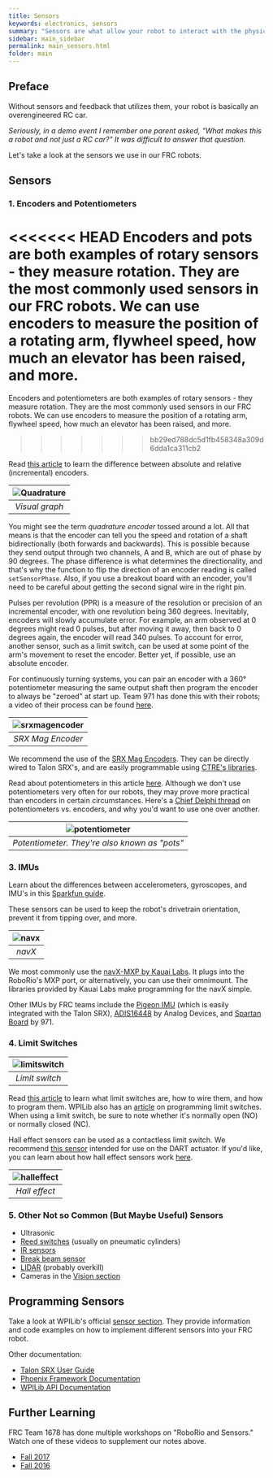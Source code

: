 ```yaml
---
title: Sensors
keywords: electronics, sensors
summary: "Sensors are what allow your robot to interact with the physical world."
sidebar: main_sidebar
permalink: main_sensors.html
folder: main
---
```


## Preface

Without sensors and feedback that utilizes them, your robot is basically an overengineered RC car.

_Seriously, in a demo event I remember one parent asked, "What makes this a robot and not just a RC car?" It was difficult to answer that question._

Let's take a look at the sensors we use in our FRC robots.

## Sensors

### 1. Encoders and Potentiometers

<<<<<<< HEAD
Encoders and pots are both examples of rotary sensors - they measure rotation. They are the most commonly used sensors in our FRC robots. We can use encoders to measure the position of a rotating arm, flywheel speed, how much an elevator has been raised, and more.
=======
Encoders and potentiometers are both examples of rotary sensors - they measure rotation. They are the most commonly used sensors in our FRC robots. We can use encoders to measure the position of a rotating arm, flywheel speed, how much an elevator has been raised, and more.
>>>>>>> bb29ed788dc5d1fb458348a309d6dda1ca311cb2

Read [this article](http://frc-pdr.readthedocs.io/en/latest/motors/encoders.html) to learn the difference between absolute and relative (incremental) encoders.

|![Quadrature](../../images/main/quadrature.jpg)|
|:---:|
|*Visual graph*|

You might see the term _quadrature encoder_ tossed around a lot. All that means is that the encoder can tell you the speed and rotation of a shaft bidirectionally (both forwards and backwards). This is possible because they send output through two channels, A and B, which are out of phase by 90 degrees. The phase difference is what determines the directionality, and that's why the function to flip the direction of an encoder reading is called `setSensorPhase`. Also, if you use a breakout board with an encoder, you'll need to be careful about getting the second signal wire in the right pin.

Pulses per revolution (PPR) is a measure of the resolution or precision of an incremental encoder, with one revolution being 360 degrees. Inevitably, encoders will slowly accumulate error. For example, an arm observed at 0 degrees might read 0 pulses, but after moving it away, then back to 0 degrees again, the encoder will read 340 pulses. To account for error, another sensor, such as a limit switch, can be used at some point of the arm's movement to reset the encoder. Better yet, if possible, use an absolute encoder.

For continuously turning systems, you can pair an encoder with a 360° potentiometer measuring the same output shaft then program the encoder to always be "zeroed" at start up. Team 971 has done this with their robots; a video of their process can be found [here](https://www.youtube.com/watch?v=Xs4IweRIG5g).

|![srxmagencoder](../../images/main/srxmagencoder.jpg)|
|:---:|
|*SRX Mag Encoder*|

We recommend the use of the [SRX Mag Encoders](http://www.ctr-electronics.com/srx-magnetic-encoder.html). They can be directly wired to Talon SRX's, and are easily programmable using [CTRE's libraries](http://www.ctr-electronics.com/downloads/api/java/html/index.html).

Read about potentiometers in this article [here](http://www.resistorguide.com/potentiometer/). Although we don't use potentiometers very often for our robots, they may prove more practical than encoders in certain circumstances. Here's a [Chief Delphi thread](https://www.chiefdelphi.com/forums/showthread.php?t=100332) on potentiometers vs. encoders, and why you'd want to use one over another.

|![potentiometer](../../images/main/pot.jpg)|
|:---:|
|*Potentiometer. They're also known as "pots"*|




### 3. IMUs

Learn about the differences between accelerometers, gyroscopes, and IMU's in this [Sparkfun guide](https://www.sparkfun.com/pages/accel_gyro_guide).

These sensors can be used to keep the robot's drivetrain orientation, prevent it from tipping over, and more.

|![navx](../../images/main/navx.jpg)|
|:---:|
|*navX*|

We most commonly use the [navX-MXP by Kauai Labs](https://www.kauailabs.com/store/index.php?route=product/product&product_id=56). It plugs into the  RoboRio's MXP port, or alternatively, you can use their omnimount. The libraries provided by Kauai Labs make programming for the navX simple.

Other IMUs by FRC teams include the [Pigeon IMU](http://www.ctr-electronics.com/gadgeteer-imu-module-pigeon.html) (which is easily integrated with the Talon SRX), [ADIS16448](http://www.analog.com/en/products/sensors-mems/inertial-measurement-units/adis16448.html#product-overview) by Analog Devices, and [Spartan Board](https://numato.com/product/mimas-spartan-6-fpga-development-board) by 971.

### 4. Limit Switches

|![limitswitch](../../images/main/limitswitch.jpg)|
|:---:|
|*Limit switch*|

Read [this article](http://frc-pdr.readthedocs.io/en/latest/motors/limitswitch.html) to learn what limit switches are, how to wire them, and how to program them. WPILib also has an [article](http://wpilib.screenstepslive.com/s/currentCS/m/java/l/599744-using-limit-switches-to-control-behavior) on programming limit switches. When using a limit switch, be sure to note whether it's normally open (NO) or normally closed (NC).

Hall effect sensors can be used as a contactless limit switch. We recommend [this sensor](https://www.andymark.com/Electrical-p/am-3313.htm) intended for use on the DART actuator. If you'd like, you can learn about how hall effect sensors work [here](https://www.electronics-tutorials.ws/electromagnetism/hall-effect.html).

|![halleffect](../../images/main/halleffect.gif)|
|:---:|
|*Hall effect*|

### 5. Other Not so Common (But Maybe Useful) Sensors

- Ultrasonic
- [Reed switches](http://www.clippard.com/cms/wiki/magnetic-reed-switches-position-location) (usually on pneumatic cylinders)
- [IR sensors](https://learn.adafruit.com/ir-sensor/overview)
- [Break beam sensor](https://learn.adafruit.com/ir-breakbeam-sensors?view=all)
- [LIDAR](https://www.sparkfun.com/news/2435) (probably overkill)
- Cameras in the [Vision section](/main-vision.html)

## Programming Sensors

Take a look at WPILib's official [sensor section](https://wpilib.screenstepslive.com/s/currentCS/m/java/c/88895). They provide information and code examples on how to implement different sensors into your FRC robot.

Other documentation:
- [Talon SRX User Guide](http://www.ctr-electronics.com/downloads/api/java/html/index.html)
- [Phoenix Framework Documentation](http://www.ctr-electronics.com/downloads/pdf/Talon%20SRX%20Software%20Reference%20Manual-1.pdf)
- [WPILib API Documentation](http://first.wpi.edu/FRC/roborio/release/docs/java/)

## Further Learning

FRC Team 1678 has done multiple workshops on "RoboRio and Sensors." Watch one of these videos to supplement our notes above.
- [Fall 2017](https://www.youtube.com/watch?v=tKSH2k5lTLs)
- [Fall 2016](https://www.youtube.com/watch?v=vhjChjfEvhM)